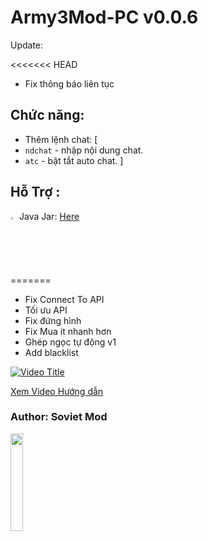 # Army3Mod-PC v0.0.6
Update:

<<<<<<< HEAD
- Fix thông báo  liên tục
## Chức năng:
- Thêm lệnh chat: [
- `ndchat` - nhập nội dung chat.
- `atc` - bật tắt auto chat.
]
## Hỗ Trợ :


<img src="https://github.com/user-attachments/assets/04180021-1185-4762-9a3b-9fb19df146b6" alt="Ram & Rem dancing" title="It's Ram & Rem dancing, baby~" width="2%" /> Java Jar: [Here](https://github.com/TeaMobiDev/Army371Mod-JAR)

=======

- Fix Connect To API
- Tối ưu API
- Fix đứng hình
- Fix Mua it nhanh hơn
- Ghép ngọc tự động v1
- Add blacklist

[![Video Title](https://github.com/user-attachments/assets/608a74ec-d301-4a57-a351-8a742d6d8c40)](https://www.youtube.com/watch?v=81w0k8kWhOA)

[Xem Video Hướng dẫn](https://youtu.be/81w0k8kWhOA)
 ### Author: Soviet Mod
<img src="https://static.wikitide.net/polandballwiki/thumb/3/35/SovietUnionballDelirium.png/640px-SovietUnionballDelirium.png"  width="20%" />
